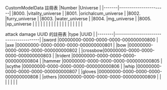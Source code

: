 CustomModelData 註冊表
|Number |Universe               |
|-------|-----------------------|
|8000.  |vitality_universe      |
|8001.  |orichalcum_universe    |
|8002.  |furry_universe         |
|8003.  |water_universe         |
|8004.  |mg_universe            |
|8005.  |xp_universe            |
|       |                       |
|       |                       |
|       |                       |
|       |                       |
|       |                       |
|       |                       |

attack damage UUID 的註冊表
|type    |UUID                                    |
|--------|----------------------------------------|
|sword   |00000000-0000-0000-0000-000000000800    |
|axe     |00000000-0000-0000-0000-000000000801    |
|bow     |00000000-0000-0000-0000-000000000802    |
|crossbow|00000000-0000-0000-0000-000000000803    |
|trident |00000000-0000-0000-0000-000000000804    |
|hammer  |00000000-0000-0000-0000-000000000805    |
|scythe  |00000000-0000-0000-0000-000000000806    |
|whip    |00000000-0000-0000-0000-000000000807    |
|gloves  |00000000-0000-0000-0000-000000000808    |
|others  |00000000-0000-0000-0000-000000000809    |
|        |                                        |
|        |                                        |